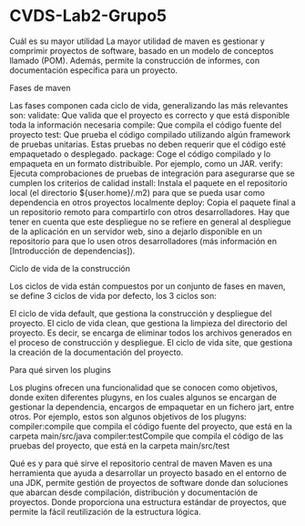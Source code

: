 # CVDS-Lab2-Grupo5

Cuál es su mayor utilidad
La mayor utilidad de maven es gestionar y comprimir proyectos de software, basado en un modelo de conceptos llamado (POM). Además, permite la construcción de informes, con documentación específica para un proyecto. 

Fases de maven

Las fases componen cada ciclo de vida, generalizando las más relevantes son:
validate: Que valida que el proyecto es correcto y que está disponible toda la información necesaria
compile: Que compila el código fuente del proyecto
test: Que prueba el código compilado utilizando algún framework de pruebas unitarias. Estas pruebas no deben requerir que el código esté empaquetado o desplegado.
package: Coge el código compilado y lo empaqueta en un formato distribuible. Por ejemplo, como un JAR.
verify: Ejecuta comprobaciones de pruebas de integración para asegurarse que se cumplen los criterios de calidad
install: Instala el paquete en el repositorio local (el directorio ${user.home}/.m2) para que se pueda usar como dependencia en otros proyectos localmente
deploy: Copia el paquete final a un repositorio remoto para compartirlo con otros desarrolladores. Hay que tener en cuenta que este despliegue no se refiere en general al despliegue de la aplicación en un servidor web, sino a dejarlo disponible en un repositorio para que lo usen otros desarrolladores (más información en [Introducción de dependencias]).

Ciclo de vida de la construcción

Los ciclos de vida están compuestos por un conjunto de fases en maven, se define 3 ciclos de vida por defecto, los 3 ciclos son: 

El ciclo de vida default, que gestiona la construcción y despliegue del proyecto.
El ciclo de vida clean, que gestiona la limpieza del directorio del proyecto. Es decir, se encarga de eliminar todos los archivos generados en el proceso de construcción y despliegue.
El ciclo de vida site, que gestiona la creación de la documentación del proyecto.

Para qué sirven los plugins

Los plugins ofrecen una funcionalidad que se conocen como objetivos, donde exiten diferentes plugyns, en los cuales algunos se encargan de gestionar la dependencia, encargos de empaquetar en un fichero jart, entre otros. Por ejemplo, estos son algunos objetivos de los plugyns:
compiler:compile que compila el código fuente del proyecto, que está en la carpeta main/src/java
compiler:testCompile que compila el código de las pruebas del proyecto, que está en la carpeta main/src/test

Qué es y para qué sirve el repositorio central de maven
Maven es una herramienta que ayuda a desarrollar un proyecto basado en el entorno de una JDK, permite gestión de proyectos de software donde dan soluciones que abarcan desde compilación, distribución y documentación de proyectos. Donde proporciona una estructura estándar de proyectos, que permite la fácil reutilización de la estructura lógica. 



